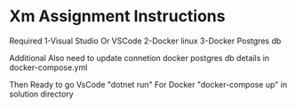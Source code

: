 # Xm Assignment Instructions

Required
1-Visual Studio Or VSCode
2-Docker linux
3-Docker Postgres db

Additional
Also need to update connetion docker postgres db details in docker-compose.yml

Then Ready to go 
VsCode "dotnet run"
For Docker "docker-compose up" in solution directory
